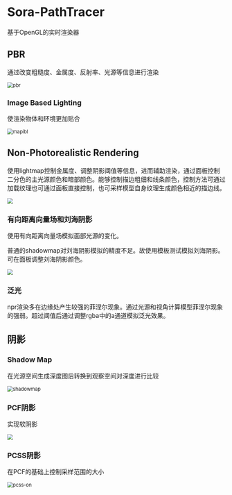 # Sora-PathTracer
基于OpenGL的实时渲染器



## PBR

通过改变粗糙度、金属度、反射率、光源等信息进行渲染

<img src="./asset/pbr.png" alt="pbr" style="zoom:80%;" />



### Image Based Lighting

使渲染物体和环境更加贴合

<img src="./asset/mapibl.png" alt="mapibl" style="zoom:80%;" />





## Non-Photorealistic Rendering

使用lightmap控制金属度、调整阴影阈值等信息，进而辅助渲染，通过面板控制二分色的主光源颜色和暗部颜色。能够控制描边粗细和线条颜色，控制方法可通过加载纹理也可通过面板直接控制，也可采样模型自身纹理生成颜色相近的描边线。

<img src="./asset/npr.png" style="zoom:80%;" />



### 有向距离向量场和刘海阴影

使用有向距离向量场模拟面部光源的变化。

普通的shadowmap对刘海阴影模拟的精度不足。故使用模板测试模拟刘海阴影。可在面板调整刘海阴影颜色。

<img src="./asset/sdf.gif" style="zoom:80%;" />



### 泛光

npr渲染多在边缘处产生较强的菲涅尔现象。通过光源和视角计算模型菲涅尔现象的强弱。超过阈值后通过调整rgba中的a通道模拟泛光效果。



## 阴影

### Shadow Map

在光源空间生成深度图后转换到观察空间对深度进行比较

<img src="./asset/shadowmap.png" alt="shadowmap" style="zoom:80%;" />



### PCF阴影

实现软阴影

<img src="./asset/pcf-on.png" style="zoom:80%;" />



### PCSS阴影

在PCF的基础上控制采样范围的大小

<img src="./asset/pcss-on.png" alt="pcss-on" style="zoom:80%;" />

